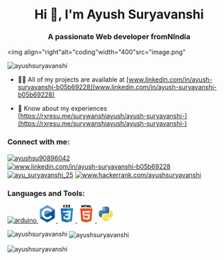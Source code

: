 <h1 align="center">Hi 👋, I'm Ayush Suryavanshi</h1>
<h3 align="center">A passionate Web developer fromNIndia</h3>

<img align="right"alt="coding"width="400"src="image.png"
<p align="left"> <img src="https://komarev.com/ghpvc/?username=ayushsuryavanshi&label=Profile%20views&color=0e75b6&style=flat" alt="ayushsuryavanshi" /> </p>

- 👨‍💻 All of my projects are available at [www.linkedin.com/in/ayush-suryavanshi-b05b69228](www.linkedin.com/in/ayush-suryavanshi-b05b69228)

- 📄 Know about my experiences [https://rxresu.me/surywanshiayush/ayush-suryavanshi-](https://rxresu.me/surywanshiayush/ayush-suryavanshi-)

<h3 align="left">Connect with me:</h3>
<p align="left">
<a href="https://twitter.com/ayushsu90896042" target="blank"><img align="center" src="https://raw.githubusercontent.com/rahuldkjain/github-profile-readme-generator/master/src/images/icons/Social/twitter.svg" alt="ayushsu90896042" height="30" width="40" /></a>
<a href="https://linkedin.com/in/www.linkedin.com/in/ayush-suryavanshi-b05b69228" target="blank"><img align="center" src="https://raw.githubusercontent.com/rahuldkjain/github-profile-readme-generator/master/src/images/icons/Social/linked-in-alt.svg" alt="www.linkedin.com/in/ayush-suryavanshi-b05b69228" height="30" width="40" /></a>
<a href="https://instagram.com/ayu_suryavanshi_25" target="blank"><img align="center" src="https://raw.githubusercontent.com/rahuldkjain/github-profile-readme-generator/master/src/images/icons/Social/instagram.svg" alt="ayu_suryavanshi_25" height="30" width="40" /></a>
<a href="https://www.hackerrank.com/www.hackerrank.com/ayushsuryavanshi" target="blank"><img align="center" src="https://raw.githubusercontent.com/rahuldkjain/github-profile-readme-generator/master/src/images/icons/Social/hackerrank.svg" alt="www.hackerrank.com/ayushsuryavanshi" height="30" width="40" /></a>
</p>

<h3 align="left">Languages and Tools:</h3>
<p align="left"> <a href="https://www.arduino.cc/" target="_blank" rel="noreferrer"> <img src="https://cdn.worldvectorlogo.com/logos/arduino-1.svg" alt="arduino" width="40" height="40"/> </a> <a href="https://www.cprogramming.com/" target="_blank" rel="noreferrer"> <img src="https://raw.githubusercontent.com/devicons/devicon/master/icons/c/c-original.svg" alt="c" width="40" height="40"/> </a> <a href="https://www.w3schools.com/css/" target="_blank" rel="noreferrer"> <img src="https://raw.githubusercontent.com/devicons/devicon/master/icons/css3/css3-original-wordmark.svg" alt="css3" width="40" height="40"/> </a> <a href="https://www.w3.org/html/" target="_blank" rel="noreferrer"> <img src="https://raw.githubusercontent.com/devicons/devicon/master/icons/html5/html5-original-wordmark.svg" alt="html5" width="40" height="40"/> </a> <a href="https://www.python.org" target="_blank" rel="noreferrer"> <img src="https://raw.githubusercontent.com/devicons/devicon/master/icons/python/python-original.svg" alt="python" width="40" height="40"/> </a> </p>

<p><img align="left" src="https://github-readme-stats.vercel.app/api/top-langs?username=ayushsuryavanshi&show_icons=true&locale=en&layout=compact" alt="ayushsuryavanshi" /></p>

<p>&nbsp;<img align="center" src="https://github-readme-stats.vercel.app/api?username=ayushsuryavanshi&show_icons=true&locale=en" alt="ayushsuryavanshi" /></p>

<p><img align="center" src="https://github-readme-streak-stats.herokuapp.com/?user=ayushsuryavanshi&" alt="ayushsuryavanshi" /></p>
